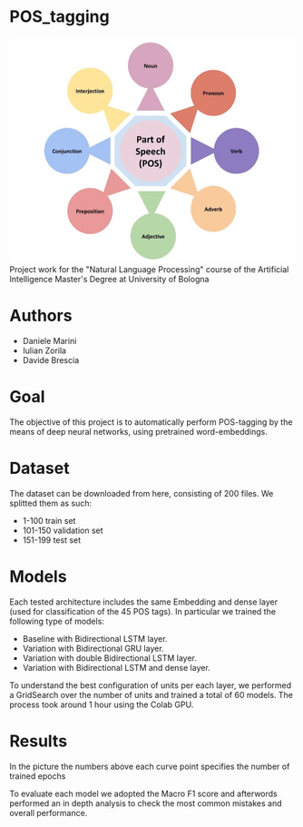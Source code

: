 # POS_tagging
![Alt text](https://github.com/DANIELEMARINI99/POS_tagging/blob/main/pos-tagging-img.jpeg)
Project work for the "Natural Language Processing" course of the Artificial Intelligence Master's Degree at University of Bologna

# Authors 

* Daniele Marini
* Iulian Zorila
* Davide Brescia

# Goal 
The objective of this project is to automatically perform POS-tagging by the means of deep neural networks, using pretrained word-embeddings.

# Dataset
The dataset can be downloaded from here, consisting of 200 files. We splitted them as such:

* 1-100 train set
* 101-150 validation set
* 151-199 test set

# Models
Each tested architecture includes the same Embedding and dense layer (used for classification of the 45 POS tags). In particular we trained the following type of models:

* Baseline with Bidirectional LSTM layer.
* Variation with Bidirectional GRU layer.
* Variation with double Bidirectional LSTM layer.
* Variation with Bidirectional LSTM and dense layer.

To understand the best configuration of units per each layer, we performed a GridSearch over the number of units and trained a total of 60 models. The process took around 1 hour using the Colab GPU.

# Results

In the picture the numbers above each curve point specifies the number of trained epochs

To evaluate each model we adopted the Macro F1 score and afterwords performed an in depth analysis to check the most common mistakes and overall performance.

